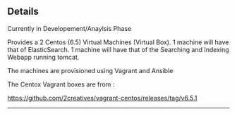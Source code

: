 ## Details

Currently in Developement/Anaylsis Phase


Provides a 2 Centos (6.5)  Virtual Machines (Virtual Box).
1 machine will have that of ElasticSearch.
1 machine will have that of the Searching and Indexing Webapp running tomcat.

The machines are provisioned using Vagrant and Ansible

The Centox Vagrant boxes are from : 

https://github.com/2creatives/vagrant-centos/releases/tag/v6.5.1

----


